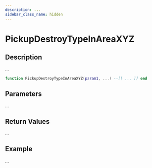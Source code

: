```yaml
---
description: ...
sidebar_class_name: hidden
---
```


# PickupDestroyTypeInAreaXYZ

## Description

...

```lua
function PickupDestroyTypeInAreaXYZ(param1, ...) --[[ ... ]] end
```

## Parameters

...

## Return Values

...

## Example

...

